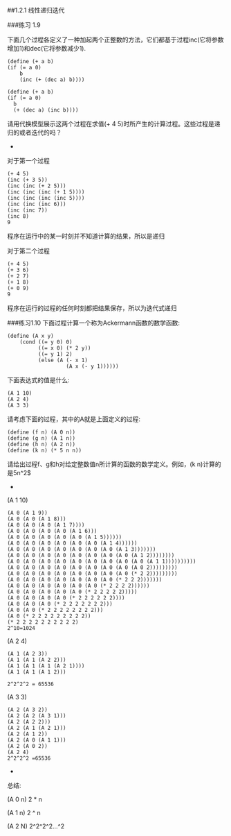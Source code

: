 ##1.2.1 线性递归迭代
 
###练习 1.9

下面几个过程各定义了一种加起两个正整数的方法，它们都基于过程inc(它将参数增加1)和dec(它将参数减少1).

    (define (+ a b)
    (if (= a 0)
      	b
      	(inc (+ (dec a) b))))

	(define (+ a b)
    (if (= a 0)
      b
      (+ (dec a) (inc b))))

请用代换模型展示这两个过程在求值(+ 4 5)时所产生的计算过程。这些过程是递归的或者迭代的吗？

-
对于第一个过程
	
	(+ 4 5)
	(inc (+ 3 5))
	(inc (inc (+ 2 5)))
	(inc (inc (inc (+ 1 5))))
	(inc (inc (inc (inc 5))))
	(inc (inc (inc 6)))
	(inc (inc 7))
	(inc 8)
	9

程序在运行中的某一时刻并不知道计算的结果，所以是递归

对于第二个过程
	
	(+ 4 5)
	(+ 3 6)
	(+ 2 7)
	(+ 1 8)
	(+ 0 9)
	9

程序在运行的过程的任何时刻都把结果保存，所以为迭代式递归

###练习1.10
下面过程计算一个称为Ackermann函数的数学函数:
	
	(define (A x y)
		(cond ((= y 0) 0)
			  ((= x 0) (* 2 y))
			  ((= y 1) 2)
			  (else (A (- x 1)
					   (A x (- y 1))))))

下面表达式的值是什么:

	(A 1 10)
	(A 2 4)
    (A 3 3)
请考虑下面的过程，其中的A就是上面定义的过程:

	(define (f n) (A 0 n))
	(define (g n) (A 1 n))
	(define (h n) (A 2 n))
	(define (k n) (* 5 n n))

请给出过程f、g和h对给定整数值n所计算的函数的数学定义。例如，(k n)计算的是5n^2$

-
 (A 1 10)

	(A 0 (A 1 9))
	(A 0 (A 0 (A 1 8)))
	(A 0 (A 0 (A 0 (A 1 7))))
	(A 0 (A 0 (A 0 (A 0 (A 1 6)))
	(A 0 (A 0 (A 0 (A 0 (A 0 (A 1 5))))))
	(A 0 (A 0 (A 0 (A 0 (A 0 (A 0 (A 1 4))))))
	(A 0 (A 0 (A 0 (A 0 (A 0 (A 0 (A 0 (A 1 3)))))))
	(A 0 (A 0 (A 0 (A 0 (A 0 (A 0 (A 0 (A 0 (A 1 2))))))))
	(A 0 (A 0 (A 0 (A 0 (A 0 (A 0 (A 0 (A 0 (A 0 (A 1 1))))))))))
	(A 0 (A 0 (A 0 (A 0 (A 0 (A 0 (A 0 (A 0 (A 0 2)))))))))
	(A 0 (A 0 (A 0 (A 0 (A 0 (A 0 (A 0 (A 0 (* 2 2)))))))))
	(A 0 (A 0 (A 0 (A 0 (A 0 (A 0 (A 0 (* 2 2 2)))))))
	(A 0 (A 0 (A 0 (A 0 (A 0 (A 0 (* 2 2 2 2))))))
	(A 0 (A 0 (A 0 (A 0 (A 0 (* 2 2 2 2 2)))))
	(A 0 (A 0 (A 0 (A 0 (* 2 2 2 2 2 2))))
	(A 0 (A 0 (A 0 (* 2 2 2 2 2 2 2)))
	(A 0 (A 0 (* 2 2 2 2 2 2 2 2)))
	(A 0 (* 2 2 2 2 2 2 2 2 2))
	(* 2 2 2 2 2 2 2 2 2 2)
	2^10=1024
    

(A 2 4)

	(A 1 (A 2 3))
	(A 1 (A 1 (A 2 2)))
	(A 1 (A 1 (A 1 (A 2 1))))
	(A 1 (A 1 (A 1 2)))
	
	2^2^2^2 = 65536

(A 3 3)

	(A 2 (A 3 2))
	(A 2 (A 2 (A 3 1)))
	(A 2 (A 2 2)))
	(A 2 (A 1 (A 2 1)))
	(A 2 (A 1 2))
	(A 2 (A 0 (A 1 1)))
	(A 2 (A 0 2))
	(A 2 4)
    2^2^2^2 =65536

-
总结:

(A 0 n)  2 * n

(A 1 n)  2 ^ n

(A 2 N)  2^2^2^2...^2
